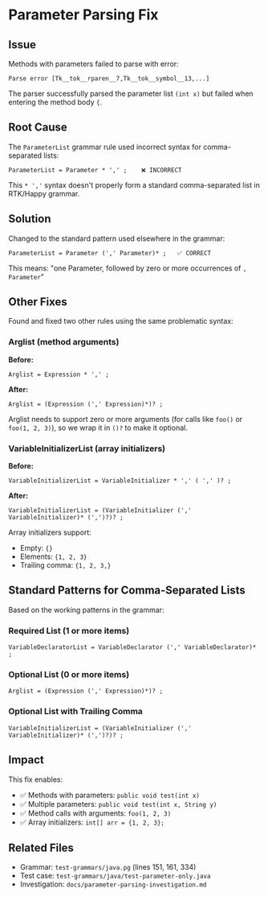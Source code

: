# Parameter Parsing Fix

## Issue

Methods with parameters failed to parse with error:
```
Parse error [Tk__tok__rparen__7,Tk__tok__symbol__13,...]
```

The parser successfully parsed the parameter list `(int x)` but failed when entering the method body `{`.

## Root Cause

The `ParameterList` grammar rule used incorrect syntax for comma-separated lists:

```
ParameterList = Parameter * ',' ;    ❌ INCORRECT
```

This `* ','` syntax doesn't properly form a standard comma-separated list in RTK/Happy grammar.

## Solution

Changed to the standard pattern used elsewhere in the grammar:

```
ParameterList = Parameter (',' Parameter)* ;   ✅ CORRECT
```

This means: "one Parameter, followed by zero or more occurrences of `, Parameter`"

## Other Fixes

Found and fixed two other rules using the same problematic syntax:

### Arglist (method arguments)
**Before:**
```
Arglist = Expression * ',' ;
```

**After:**
```
Arglist = (Expression (',' Expression)*)? ;
```

Arglist needs to support zero or more arguments (for calls like `foo()` or `foo(1, 2, 3)`), so we wrap it in `()?` to make it optional.

### VariableInitializerList (array initializers)
**Before:**
```
VariableInitializerList = VariableInitializer * ',' ( ',' )? ;
```

**After:**
```
VariableInitializerList = (VariableInitializer (',' VariableInitializer)* (',')?)? ;
```

Array initializers support:
- Empty: `{}`
- Elements: `{1, 2, 3}`
- Trailing comma: `{1, 2, 3,}`

## Standard Patterns for Comma-Separated Lists

Based on the working patterns in the grammar:

### Required List (1 or more items)
```
VariableDeclaratorList = VariableDeclarator (',' VariableDeclarator)* ;
```

### Optional List (0 or more items)
```
Arglist = (Expression (',' Expression)*)? ;
```

### Optional List with Trailing Comma
```
VariableInitializerList = (VariableInitializer (',' VariableInitializer)* (',')?)? ;
```

## Impact

This fix enables:
- ✅ Methods with parameters: `public void test(int x)`
- ✅ Multiple parameters: `public void test(int x, String y)`
- ✅ Method calls with arguments: `foo(1, 2, 3)`
- ✅ Array initializers: `int[] arr = {1, 2, 3};`

## Related Files

- Grammar: `test-grammars/java.pg` (lines 151, 161, 334)
- Test case: `test-grammars/java/test-parameter-only.java`
- Investigation: `docs/parameter-parsing-investigation.md`

